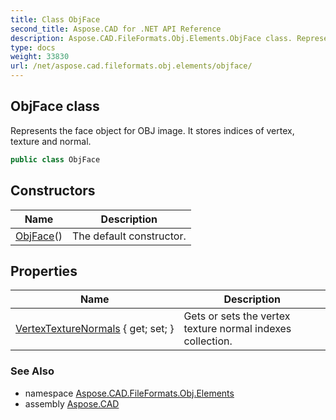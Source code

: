 ```yaml
---
title: Class ObjFace
second_title: Aspose.CAD for .NET API Reference
description: Aspose.CAD.FileFormats.Obj.Elements.ObjFace class. Represents the face object for OBJ image. It stores indices of vertex texture and normal
type: docs
weight: 33830
url: /net/aspose.cad.fileformats.obj.elements/objface/
---
```

## ObjFace class

Represents the face object for OBJ image. It stores indices of vertex, texture and normal.

```csharp
public class ObjFace
```

## Constructors

| Name | Description |
| --- | --- |
| [ObjFace](objface/)() | The default constructor. |

## Properties

| Name | Description |
| --- | --- |
| [VertexTextureNormals](../../aspose.cad.fileformats.obj.elements/objface/vertextexturenormals/) { get; set; } | Gets or sets the vertex texture normal indexes collection. |

### See Also

* namespace [Aspose.CAD.FileFormats.Obj.Elements](../../aspose.cad.fileformats.obj.elements/)
* assembly [Aspose.CAD](../../)



